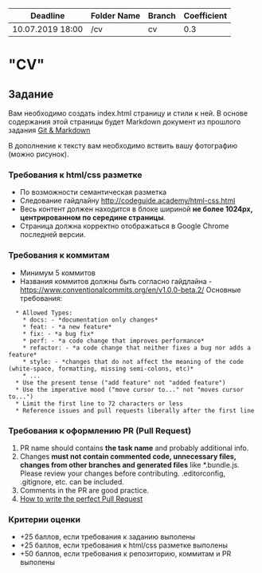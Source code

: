 Deadline         | Folder Name    |Branch | Coefficient
-----------------|----------------|-------|--------------
10.07.2019 18:00 | /cv            |cv     | 0.3

# "CV"

## Задание
Вам необходимо создать index.html страницу и стили к ней.
В основе содержания этой страницы будет Markdown документ из прошлого задания [Git & Markdown](https://github.com/rolling-scopes-school/tasks/blob/2018-Q3/tasks/git-markdown.md)

В дополнение к тексту вам необходимо вствить вашу фотографию (можно рисунок). 

### Требования к html/css разметке
- По возможности семантическая разметка
- Следование гайдлайну http://codeguide.academy/html-css.html
- Весь контент должен находится в блоке шириной **не более 1024px, центрированном по середине страницы**.
- Страница должна корректно отображаться в Google Chrome последней версии.

### Требования к коммитам
- Минимум 5 коммитов
- Названия коммитов должны быть согласно гайдлайна - https://www.conventionalcommits.org/en/v1.0.0-beta.2/ 
Основные требования:
```
  * Allowed Types:
    * docs: - *documentation only changes*
    * feat: - *a new feature*
    * fix: - *a bug fix*
    * perf: - *a code change that improves performance*
    * refactor: - *a code change that neither fixes a bug nor adds a feature*
    * style: - *сhanges that do not affect the meaning of the code (white-space, formatting, missing semi-colons, etc)*
    * ...
  * Use the present tense ("add feature" not "added feature")
  * Use the imperative mood ("move cursor to..." not "moves cursor to...")
  * Limit the first line to 72 characters or less
  * Reference issues and pull requests liberally after the first line
```

### Требования к оформлению PR (Pull Request)
1. PR name should contains **the task name** and probably additional info.
2. Changes **must not contain commented code, unnecessary files, changes from other branches and generated files** like *.bundle.js. Please review your changes before contributing. .editorconfig, .gitignore, etc. can be included.
3. Comments in the PR are good practice.
4. [How to write the perfect Pull Request](https://github.com/blog/1943-how-to-write-the-perfect-pull-request)

### Критерии оценки
- +25 баллов, если требования к заданию выполены
- +25 баллов, если требования к html/css разметке выполены
- +50 баллов, если требования к репозиторию, коммитам и PR выполены
